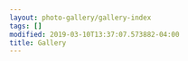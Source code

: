 ```yaml
---
layout: photo-gallery/gallery-index
tags: []
modified: 2019-03-10T13:37:07.573882-04:00
title: Gallery
---
```

